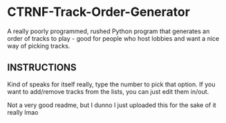 # CTRNF-Track-Order-Generator
A really poorly programmed, rushed Python program that generates an order of tracks to play - good for people who host lobbies and want a nice way of picking tracks.

INSTRUCTIONS
------------
Kind of speaks for itself really, type the number to pick that option.
If you want to add/remove tracks from the lists, you can just edit them in/out.

Not a very good readme, but I dunno I just uploaded this for the sake of it really lmao
